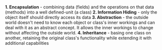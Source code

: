 **1. Encapsulation** - combining data (fields) and the operations on that data (methods) into a well defined-unit (a class)
**2. Information Hiding** - only the object itself should directly access its data
**3. Abstraction** - the outside world doesn't need to know each object or class's inner workings and can deal with it as an abstract concept. It allows the inner workings to change without affecting the outside world.
**4. Inheritance** - basing one class on another, retaining the original class's functionality while extending it with additional capabilities